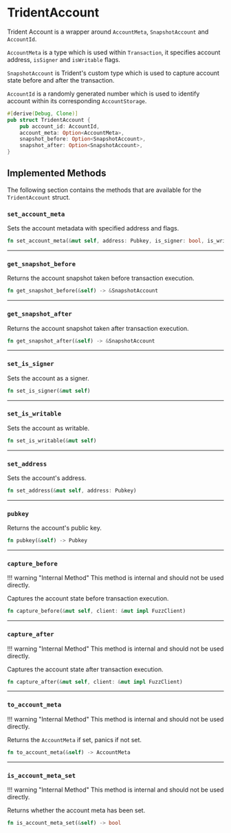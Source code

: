 # TridentAccount

Trident Account is a wrapper around `AccountMeta`, `SnapshotAccount` and `AccountId`.

`AccountMeta` is a type which is used within `Transaction`, it specifies account address, `isSigner` and `isWritable` flags.

`SnapshotAccount` is Trident's custom type which is used to capture account state before and after the transaction.

`AccountId` is a randomly generated number which is used to identify account within its corresponding `AccountStorage`.


```rust
#[derive(Debug, Clone)]
pub struct TridentAccount {
    pub account_id: AccountId,
    account_meta: Option<AccountMeta>,
    snapshot_before: Option<SnapshotAccount>,
    snapshot_after: Option<SnapshotAccount>,
}
```

## Implemented Methods

The following section contains the methods that are available for the `TridentAccount` struct.

### `set_account_meta`

Sets the account metadata with specified address and flags.
```rust
fn set_account_meta(&mut self, address: Pubkey, is_signer: bool, is_writable: bool)
```

---

### `get_snapshot_before`

Returns the account snapshot taken before transaction execution.
```rust
fn get_snapshot_before(&self) -> &SnapshotAccount
```

---

### `get_snapshot_after`

Returns the account snapshot taken after transaction execution.
```rust
fn get_snapshot_after(&self) -> &SnapshotAccount
```

---

### `set_is_signer`

Sets the account as a signer.
```rust
fn set_is_signer(&mut self)
```

---

### `set_is_writable`

Sets the account as writable.
```rust
fn set_is_writable(&mut self)
```

---

### `set_address`

Sets the account's address.
```rust
fn set_address(&mut self, address: Pubkey)
```

---

### `pubkey`

Returns the account's public key.
```rust
fn pubkey(&self) -> Pubkey
```

---

### `capture_before`

!!! warning "Internal Method"
    This method is internal and should not be used directly.

Captures the account state before transaction execution.
```rust
fn capture_before(&mut self, client: &mut impl FuzzClient)
```

---

### `capture_after`

!!! warning "Internal Method"
    This method is internal and should not be used directly.

Captures the account state after transaction execution.
```rust
fn capture_after(&mut self, client: &mut impl FuzzClient)
```


---

### `to_account_meta`

!!! warning "Internal Method"
    This method is internal and should not be used directly.

Returns the `AccountMeta` if set, panics if not set.
```rust
fn to_account_meta(&self) -> AccountMeta
```


---

### `is_account_meta_set`

!!! warning "Internal Method"
    This method is internal and should not be used directly.

Returns whether the account meta has been set.
```rust
fn is_account_meta_set(&self) -> bool
```
